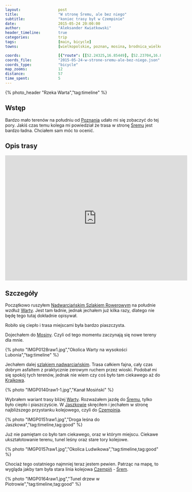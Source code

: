 ```yaml
---
layout:                 post
title:                  "W stronę Śremu, ale bez niego"
subtitle:               "koniec trasy był w Czempinie"
date:                   2015-05-24 20:00:00
author:                 "Aleksander Kwiatkowski"
header_timeline:        true
categories:             trip
tags:                   [main, bicycle]
towns:                  [wielkopolskie, poznan, mosina, brodnica_wielkopolskie, czempin]

coords:                 [{"route": [[52.24325,16.85449], [52.23704,16.88152], [52.21707,16.90693], [52.20844,16.95045], [52.19818,16.95628], [52.18908,16.97439], [52.14223,16.97448], [52.13638,16.92650], [52.15102,16.84307], [52.15450,16.82385], [52.14428,16.76943], [52.13912,16.75346]], "type": "bicycle"}, {"route": [[52.14197,16.75640], [52.18377,16.79957], [52.24115,16.85218], [52.29499,16.87081], [52.40331,16.91209]], "type": "train"}]
coords_file:            "2015-05-24-w-strone-sremu-ale-bez-niego.json"
coords_type:            "bicycle"
map_zooms:              12
distance:               57
time_spent:             5
---
```


[vimeo-1]:                   https://vimeo.com/129367038
[vimeo-2]:                   https://vimeo.com/129367037

[wiki-poznan]:                  https://pl.wikipedia.org/wiki/Pozna%C5%84
[wiki-srem]:                    https://pl.wikipedia.org/wiki/%C5%9Arem
[wiki-nadwarcianski]:           https://pl.wikipedia.org/wiki/Nadwarcia%C5%84ski_Szlak_Rowerowy
[wiki-warta]:                   https://pl.wikipedia.org/wiki/Warta
[wiki-mosina]:                  https://pl.wikipedia.org/wiki/Mosina
[wiki-krajkowo]:                https://pl.wikipedia.org/wiki/Krajkowo_(wojew%C3%B3dztwo_wielkopolskie)
[wiki-czempin]:                 https://pl.wikipedia.org/wiki/Czempi%C5%84
[wiki-jaszkowo]:                https://pl.wikipedia.org/wiki/Jaszkowo_(powiat_%C5%9Bremski)

{% photo_header "Rzeka Warta","tag:timeline" %}

Wstęp
-----

Bardzo mało terenów na południu od [Poznania][wiki-poznan] udało mi się zobaczyć do tej pory.
Jakiś czas temu kolega mi
powiedział że trasa w stronę [Śremu][wiki-srem] jest bardzo ładna. Chciałem sam móc to ocenić.

Opis trasy
----------

<iframe height='405' width='590' frameborder='0' allowtransparency='true' scrolling='no' src='https://www.strava.com/activities/310999387/embed/b414c49f8356ad87bcb87a825a4e8ce2a82f2984'></iframe>

Szczegóły
---------

Początkowo ruszyłem [Nadwarciańskim Szlakiem Rowerowym][wiki-nadwarcianski] na południe wzdłuż
[Warty][wiki-warta]. Jest tam ładnie, jednak jechałem już kilka razy, dlatego nie będę
tego tutaj dokładnie opisywał.

Robiło się ciepło i trasa miejscami była bardzo piaszczysta.

Dojechałem do [Mosiny][wiki-mosina]. Czyli od tego momentu zaczynają się nowe tereny dla mnie.

{% photo "IMGP0128raw1.jpg","Okolica Warty na wysokości Lubonia","tag:timeline" %}

Jechałem dalej [szlakiem nadwarciańskim][wiki-nadwarcianski]. Trasa całkiem fajna,
cały czas dobrym asfaltem z praktycznie zerowym ruchem przez wioski. Podobał
mi się spokój tych terenów, jednak nie wiem czy coś było tam ciekawego aż do [Krajkowa][wiki-krajkowo].

{% photo "IMGP0140raw1-1.jpg","Kanał Mosiński" %}

Wybrałem wariant trasy bliżej [Warty][wiki-warta]. Rozważałem jazdę do [Śremu][wiki-srem],
tylko było ciepło i piaszczyście. W [Jaszkowie][wiki-jaszkowo] skręciłem i
jechałem w stronę najbliższego przystanku kolejowego, czyli do [Czempinia][wiki-czempin].

{% photo "IMGP0151raw1.jpg","Droga leśna do Jaszkowa","tag:timeline,tag:good" %}

Już nie pamiętam co było tam ciekawego, oraz w którym miejscu. Ciekawe ukształotowanie terenu,
tunel leśny oraz stare tory kolejowe.

{% photo "IMGP0157raw1.jpg","Okolica Ludwikowa","tag:timeline,tag:good" %}

Chociaż tego ostatniego najmniej teraz jestem pewien.
Patrząc na mapę, to wygląda jakby tam była stara linia kolejowa [Czempiń][wiki-czempin] -
[Śrem][wiki-srem].

{% photo "IMGP0164raw1.jpg","Tunel drzew w Piotrowie","tag:timeline,tag:good" %}
